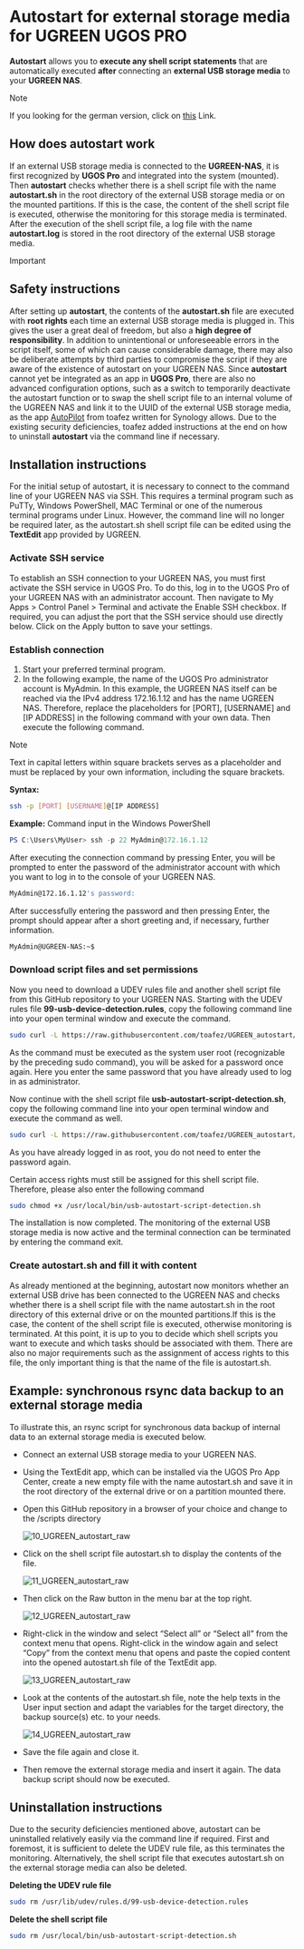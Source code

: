 # Autostart for external storage media for UGREEN UGOS PRO

**Autostart** allows you to **execute any shell script statements** that are automatically executed **after** connecting an **external USB storage media** to your **UGREEN NAS**.

> [!NOTE]
> If you looking for the german version, click on [this]( https://github.com/toafez/UGREEN_autostart) Link.

## How does autostart work

If an external USB storage media is connected to the **UGREEN-NAS**, it is first recognized by **UGOS Pro** and integrated into the system (mounted). Then **autostart** checks whether there is a shell script file with the name **autostart.sh** in the root directory of the external USB storage media or on the mounted partitions. If this is the case, the content of the shell script file is executed, otherwise the monitoring for this storage media is terminated. After the execution of the shell script file, a log file with the name **autostart.log** is stored in the root directory of the external USB storage media.

> [!IMPORTANT]
> ## Safety instructions
> After setting up **autostart**, the contents of the **autostart.sh** file are executed with **root rights** each time an external USB storage media is plugged in. This gives the user a great deal of freedom, but also a
> **high degree of responsibility**. In addition to unintentional or unforeseeable errors in the script itself, some of which can cause considerable damage, there may also be deliberate attempts by third parties to
> compromise the script if they are aware of the existence of autostart on your UGREEN NAS.
> Since **autostart** cannot yet be integrated as an app in **UGOS Pro**, there are also no advanced configuration options, such as a switch to temporarily deactivate the autostart function or to swap the shell script
> file to an internal volume of the UGREEN NAS and link it to the UUID of the external USB storage media, as the app [AutoPilot](https://github.com/toafez/AutoPilot) from toafez written for Synology allows.
> Due to the existing security deficiencies, toafez added instructions at the end on how to uninstall **autostart** via the command line if necessary.

## Installation instructions

For the initial setup of autostart, it is necessary to connect to the command line of your UGREEN NAS via SSH. This requires a terminal program such as PuTTy, Windows PowerShell, MAC Terminal or one of the numerous terminal programs under Linux. However, the command line will no longer be required later, as the autostart.sh shell script file can be edited using the **TextEdit** app provided by UGREEN.

### Activate SSH service

To establish an SSH connection to your UGREEN NAS, you must first activate the SSH service in UGOS Pro. To do this, log in to the UGOS Pro of your UGREEN NAS with an administrator account. Then navigate to My Apps > Control Panel > Terminal and activate the Enable SSH checkbox. If required, you can adjust the port that the SSH service should use directly below. Click on the Apply button to save your settings.

### Establish connection

1) Start your preferred terminal program.
2) In the following example, the name of the UGOS Pro administrator account is MyAdmin. In this example, the UGREEN NAS itself can be reached via the IPv4 address 172.16.1.12 and has the name UGREEN NAS. Therefore, replace the placeholders for [PORT], [USERNAME] and [IP ADDRESS] in the following command with your own data. Then execute the following command.

> [!NOTE]
> Text in capital letters within square brackets serves as a placeholder and must be replaced by your own information, including the square brackets.

  **Syntax:**

```bash
ssh -p [PORT] [USERNAME]@[IP ADDRESS]
```

  **Example:** Command input in the Windows PowerShell

```Powershell
PS C:\Users\MyUser> ssh -p 22 MyAdmin@172.16.1.12
```

After executing the connection command by pressing Enter, you will be prompted to enter the password of the administrator account with which you want to log in to the console of your UGREEN NAS.

```bash
MyAdmin@172.16.1.12's password:
```

After successfully entering the password and then pressing Enter, the prompt should appear after a short greeting and, if necessary, further information.

```bash
MyAdmin@UGREEN-NAS:~$
```

### Download script files and set permissions

Now you need to download a UDEV rules file and another shell script file from this GitHub repository to your UGREEN NAS. Starting with the UDEV rules file **99-usb-device-detection.rules**, copy the following command line into your open terminal window and execute the command.

```bash
sudo curl -L https://raw.githubusercontent.com/toafez/UGREEN_autostart/refs/heads/main/scripts/99-usb-device-detection.rules -o /usr/lib/udev/rules.d/99-usb-device-detection.rules
```

As the command must be executed as the system user root (recognizable by the preceding sudo command), you will be asked for a password once again. Here you enter the same password that you have already used to log in as administrator.

Now continue with the shell script file **usb-autostart-script-detection.sh**, copy the following command line into your open terminal window and execute the command as well.

```bash
sudo curl -L https://raw.githubusercontent.com/toafez/UGREEN_autostart/refs/heads/main/scripts/usb-autostart-script-detection.sh -o /usr/local/bin/usb-autostart-script-detection.sh
```

As you have already logged in as root, you do not need to enter the password again.

Certain access rights must still be assigned for this shell script file. Therefore, please also enter the following command

```bash
sudo chmod +x /usr/local/bin/usb-autostart-script-detection.sh
```

The installation is now completed. The monitoring of the external USB storage media is now active and the terminal connection can be terminated by entering the command exit.
 
### Create autostart.sh and fill it with content

As already mentioned at the beginning, autostart now monitors whether an external USB drive has been connected to the UGREEN NAS and checks whether there is a shell script file with the name autostart.sh in the root directory of this external drive or on the mounted partitions.If this is the case, the content of the shell script file is executed, otherwise monitoring is terminated. At this point, it is up to you to decide which shell scripts you want to execute and which tasks should be associated with them. There are also no major requirements such as the assignment of access rights to this file, the only important thing is that the name of the file is autostart.sh.

## Example: synchronous rsync data backup to an external storage media

To illustrate this, an rsync script for synchronous data backup of internal data to an external storage media is executed below.

- Connect an external USB storage media to your UGREEN NAS.
- Using the TextEdit app, which can be installed via the UGOS Pro App Center, create a new empty file with the name autostart.sh and save it in the root directory of the external drive or on a partition mounted there.
- Open this GitHub repository in a browser of your choice and change to the /scripts directory

    ![10_UGREEN_autostart_raw](/images/10_UGREEN_autostart_raw.png)

- Click on the shell script file autostart.sh to display the contents of the file.

    ![11_UGREEN_autostart_raw](/images/11_UGREEN_autostart_raw.png)

- Then click on the Raw button in the menu bar at the top right.

    ![12_UGREEN_autostart_raw](/images/12_UGREEN_autostart_raw.png)

- Right-click in the window and select “Select all” or “Select all” from the context menu that opens. Right-click in the window again and select “Copy” from the context menu that opens and paste the copied content into the opened autostart.sh file of the TextEdit app.

    ![13_UGREEN_autostart_raw](/images/13_UGREEN_autostart_raw.png)

- Look at the contents of the autostart.sh file, note the help texts in the User input section and adapt the variables for the target directory, the backup source(s) etc. to your needs.

    ![14_UGREEN_autostart_raw](/images/14_UGREEN_autostart_raw.png)

- Save the file again and close it.
- Then remove the external storage media and insert it again. The data backup script should now be executed.

## Uninstallation instructions

Due to the security deficiencies mentioned above, autostart can be uninstalled relatively easily via the command line if required. First and foremost, it is sufficient to delete the UDEV rule file, as this terminates the monitoring. Alternatively, the shell script file that executes autostart.sh on the external storage media can also be deleted.

**Deleting the UDEV rule file**

```bash
sudo rm /usr/lib/udev/rules.d/99-usb-device-detection.rules
```

**Delete the shell script file**

```bash 
sudo rm /usr/local/bin/usb-autostart-script-detection.sh
```
